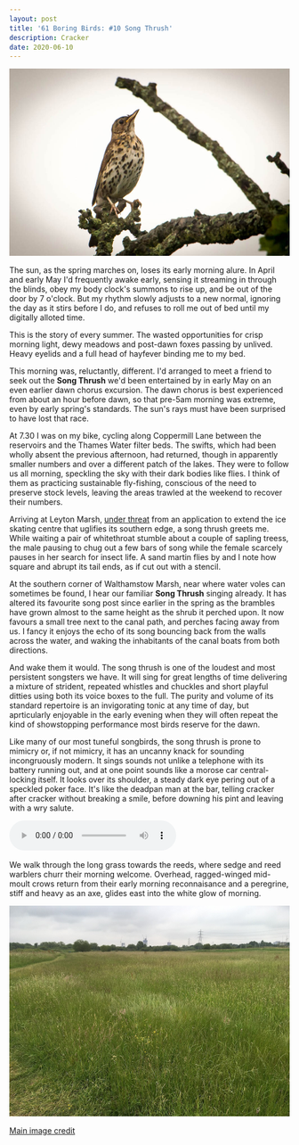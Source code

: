 ```yaml
---
layout: post
title: '61 Boring Birds: #10 Song Thrush'
description: Cracker
date: 2020-06-10
---
```

![song thrush](/assets/img/song-thrush.jpg)

The sun, as the spring marches on, loses its early morning alure. In April and early May I'd frequently awake early, sensing it streaming in through the blinds, obey my body clock's summons to rise up, and be out of the door by 7 o'clock. But my rhythm slowly adjusts to a new normal, ignoring the day as it stirs before I do, and refuses to roll me out of bed until my digitally alloted time. 

This is the story of every summer. The wasted opportunities for crisp morning light, dewy meadows and post-dawn foxes passing by unlived. Heavy eyelids and a full head of hayfever binding me to my bed.

This morning was, reluctantly, different. I'd arranged to meet a friend to seek out the **Song Thrush** we'd been entertained by in early May on an even earlier dawn chorus excursion. The dawn chorus is best experienced from about an hour before dawn, so that pre-5am morning was extreme, even by early spring's standards. The sun's rays must have been surprised to have lost that race.

At 7.30 I was on my bike, cycling along Coppermill Lane between the reservoirs and the Thames Water filter beds. The swifts, which had been wholly absent the previous afternoon, had returned, though in apparently smaller numbers and over a different patch of the lakes. They were to follow us all morning, speckling the sky with their dark bodies like flies. I think of them as practicing sustainable fly-fishing, conscious of the need to preserve stock levels, leaving the areas trawled at the weekend to recover their numbers.

Arriving at Leyton Marsh, [under threat](https://www.saveleamarshes.org.uk/) from an application to extend the ice skating centre that uglifies its southern edge, a song thrush greets me. While waiting a pair of whitethroat stumble about a couple of sapling treess, the male pausing to chug out a few bars of song while the female scarcely pauses in her search for insect life. A sand martin flies by and I note how square and abrupt its tail ends, as if cut out with a stencil. 

At the southern corner of Walthamstow Marsh, near where water voles can sometimes be found, I hear our familiar **Song Thrush** singing already. It has altered its favourite song post since earlier in the spring as the brambles have grown almost to the same height as the shrub it perched upon. It now favours a small tree next to the canal path, and perches facing away from us. I fancy it enjoys the echo of its song bouncing back from the walls across the water, and waking the inhabitants of the canal boats from both directions.

And wake them it would. The song thrush is one of the loudest and most persistent songsters we have. It will sing for great lengths of time delivering a mixture of strident, repeated whistles and chuckles and short playful ditties using both its voice boxes to the full. The purity and volume of its standard repertoire is an invigorating tonic at any time of day, but aprticularly enjoyable in the early evening when they will often repeat the kind of showstopping performance most birds reserve for the dawn.

Like many of our most tuneful songbirds, the song thrush is prone to mimicry or, if not mimicry, it has an uncanny knack for sounding incongruously modern. It sings sounds not unlike a telephone with its battery running out, and at one point sounds like a morose car central-locking itself. It looks over its shoulder, a steady dark eye pering out of a speckled poker face. It's like the deadpan man at the bar, telling cracker after cracker without breaking a smile, before downing his pint and leaving with a wry salute.

<audio controls>
  <source src="/assets/song-thrush.mp3" type="audio/mpeg">
</audio>

We walk through the long grass towards the reeds, where sedge and reed warblers churr their morning welcome. Overhead, ragged-winged mid-moult crows return from their early morning reconnaisance and a peregrine, stiff and heavy as an axe, glides east into the white glow of morning.

![marshes](/assets/img/marshes.jpg)

[Main image credit](https://commons.wikimedia.org/wiki/File:Song_Thrush_Hampshire.jpg)
